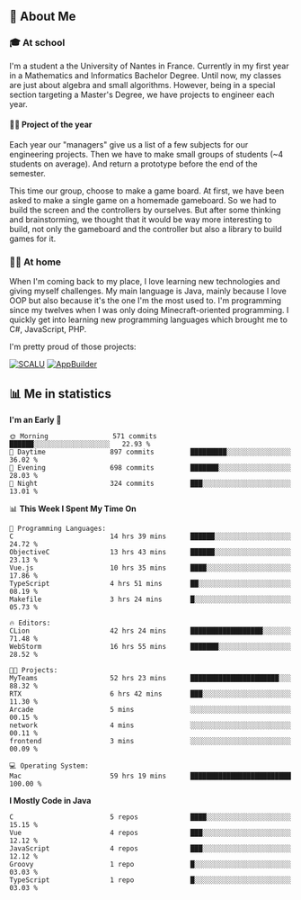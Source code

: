 ## 👀 About Me

### 🎓 At school

I'm a student a the University of Nantes in France. Currently in my first year in a Mathematics and Informatics Bachelor Degree. Until now, my classes are just about algebra and small algorithms. However, being in a special section targeting a Master's Degree, we have projects to engineer each year. 

#### 🔧🔬 Project of the year

Each year our "managers" give us a list of a few subjects for our engineering projects. Then we have to make small groups of students (~4 students on average). And return a prototype before the end of the semester.

This time our group, choose to make a game board. At first, we have been asked to make a single game on a homemade gameboard. So we had to build the screen and the controllers by ourselves. 
But after some thinking and brainstorming, we thought that it would be way more interesting to build, not only the gameboard and the controller but also a library to build games for it.

### 👨‍💻 At home

When I'm coming back to my place, I love learning new technologies and giving myself challenges. My main language is Java, mainly because I love OOP but also because it's the one I'm the most used to. I'm programming since my twelves when I was only doing Minecraft-oriented programming.  I quickly get into learning new programming languages which brought me to C#, JavaScript, PHP. 

I'm pretty proud of those projects:

[![SCALU](https://github-readme-stats.vercel.app/api/pin?username=renardfute&repo=SCALU)](https://github.com/renardfute/scalu)
[![AppBuilder](https://github-readme-stats.vercel.app/api/pin?username=pulsedev2&repo=AppBuilder)](https://github.com/pulsedev2/AppBuilder)

## 📊 Me in statistics
<!--START_SECTION:waka-->
**I'm an Early 🐤** 

```text
🌞 Morning                571 commits         ██████░░░░░░░░░░░░░░░░░░░   22.93 % 
🌆 Daytime                897 commits         █████████░░░░░░░░░░░░░░░░   36.02 % 
🌃 Evening                698 commits         ███████░░░░░░░░░░░░░░░░░░   28.03 % 
🌙 Night                  324 commits         ███░░░░░░░░░░░░░░░░░░░░░░   13.01 % 
```


📊 **This Week I Spent My Time On** 

```text
💬 Programming Languages: 
C                        14 hrs 39 mins      ██████░░░░░░░░░░░░░░░░░░░   24.72 % 
ObjectiveC               13 hrs 43 mins      ██████░░░░░░░░░░░░░░░░░░░   23.13 % 
Vue.js                   10 hrs 35 mins      ████░░░░░░░░░░░░░░░░░░░░░   17.86 % 
TypeScript               4 hrs 51 mins       ██░░░░░░░░░░░░░░░░░░░░░░░   08.19 % 
Makefile                 3 hrs 24 mins       █░░░░░░░░░░░░░░░░░░░░░░░░   05.73 % 

🔥 Editors: 
CLion                    42 hrs 24 mins      ██████████████████░░░░░░░   71.48 % 
WebStorm                 16 hrs 55 mins      ███████░░░░░░░░░░░░░░░░░░   28.52 % 

🐱‍💻 Projects: 
MyTeams                  52 hrs 23 mins      ██████████████████████░░░   88.32 % 
RTX                      6 hrs 42 mins       ███░░░░░░░░░░░░░░░░░░░░░░   11.30 % 
Arcade                   5 mins              ░░░░░░░░░░░░░░░░░░░░░░░░░   00.15 % 
network                  4 mins              ░░░░░░░░░░░░░░░░░░░░░░░░░   00.11 % 
frontend                 3 mins              ░░░░░░░░░░░░░░░░░░░░░░░░░   00.09 % 

💻 Operating System: 
Mac                      59 hrs 19 mins      █████████████████████████   100.00 % 
```

**I Mostly Code in Java** 

```text
C                        5 repos             ████░░░░░░░░░░░░░░░░░░░░░   15.15 % 
Vue                      4 repos             ███░░░░░░░░░░░░░░░░░░░░░░   12.12 % 
JavaScript               4 repos             ███░░░░░░░░░░░░░░░░░░░░░░   12.12 % 
Groovy                   1 repo              █░░░░░░░░░░░░░░░░░░░░░░░░   03.03 % 
TypeScript               1 repo              █░░░░░░░░░░░░░░░░░░░░░░░░   03.03 % 
```




<!--END_SECTION:waka-->
